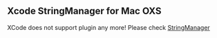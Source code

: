 ## Xcode StringManager for Mac OXS
XCode does not support plugin any more! Please check [StringManager](https://github.com/Loongwoo/StringManager)


